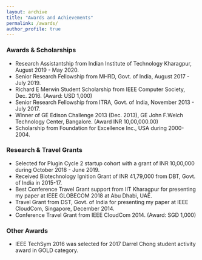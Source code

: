 ```yaml
---
layout: archive
title: "Awards and Achievements"
permalink: /awards/
author_profile: true
---
```


### Awards & Scholarships
  * Research Assistantship from Indian Institute of Technology Kharagpur, August 2019 - May 2020.
  * Senior Research Fellowship from MHRD, Govt. of India, August 2017 - July 2019.
  * Richard E Merwin Student Scholarship from IEEE Computer Society, Dec. 2016. (Award: USD 1,000)
  * Senior Research Fellowship from ITRA, Govt. of India, November 2013 - July 2017.
  * Winner of GE Edison Challenge 2013 (Dec. 2013), GE John F.Welch Technology Center, Bangalore. (Award INR 10,00,000.00)
  * Scholarship from Foundation for Excellence Inc., USA during 2000-2004.


### Research & Travel Grants
  * Selected for Plugin Cycle 2 startup cohort with a grant of INR 10,00,000 during October 2018 - June 2019.
  * Received Biotechnology Ignition Grant of INR 41,79,000 from DBT, Govt. of India in 2015-17.
  * Best Conference Travel Grant support from IIT Kharagpur for presenting my paper at IEEE GLOBECOM 2018 at Abu Dhabi, UAE.
  * Travel Grant from DST, Govt. of India for presenting my paper at IEEE CloudCom, Singapore, December 2014.
  * Conference Travel Grant from IEEE CloudCom 2014. (Award: SGD 1,000)


### Other Awards
* IEEE TechSym 2016 was selected for 2017 Darrel Chong student activity award in GOLD category.
